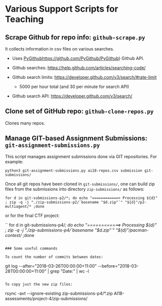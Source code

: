 # Various Support Scripts for Teaching

## Scrape Github for repo info: `github-scrape.py`

It collects information in csv files on various searches.

* Uses [PyGithub]()https://github.com/PyGithub/PyGithub) Github API.

* Github searches: https://help.github.com/articles/searching-code/
* Github search limits: https://developer.github.com/v3/search/#rate-limit
    * 5000 per hour total (and 30 per minute for search API)
* Github search API: https://developer.github.com/v3/search/


## Clone set of GitHub repo: `github-clone-repos.py`

Clones many repos.


## Manage GIT-based Assignment Submissions:  `git-assignment-submissions.py`

This script manages assignment submissions done via GIT repositories. For example:

```
python3 git-assignment-submissions.py ai18-repos.csv submission git-submissions/
```

Once all git repos have been cloned in `git-submissions/`, one can build zip files from the submissions into directory `zip-submissions/` as follows:

```
for d in git-submissions-p2/*; do echo "============> Processing ${d}" ; zip -q -j "./zip-submissions-p2/`basename "$d.zip"`" "${d}"/p2-multiagent/* ;done
```

or for the final CTF project:

``
for d in git-submissions-p4/*; do echo "============> Processing ${d}" ; zip -q -j "./zip-submissions-p4/`basename "$d.zip"`" "${d}"/pacman-contest/* ;done
```

### Some useful commands

To count the number of commits between dates:

```
git log --after="2018-03-26T00:00:00+11:00" --before="2018-03-28T00:00:00+11:00" | grep "Date:" | wc -l
```

To copy just the new zip files:

```
rsync  -avt --ignore-existing  zip-submissions-p4/*.zip AI18-assessments/project-4/zip-submissions/
```
